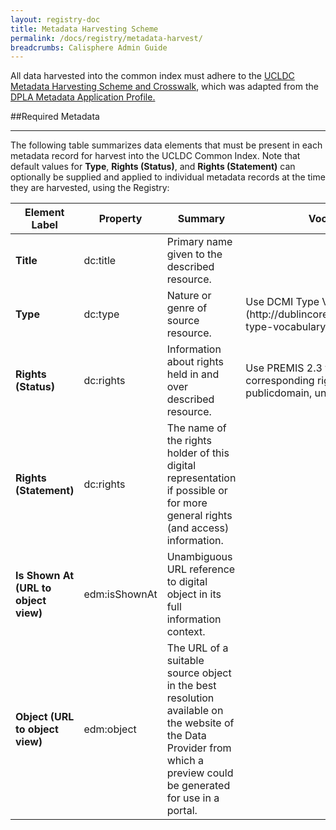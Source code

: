 ```yaml
---
layout: registry-doc
title: Metadata Harvesting Scheme
permalink: /docs/registry/metadata-harvest/
breadcrumbs: Calisphere Admin Guide
---
```


All data harvested into the common index must adhere to the [UCLDC Metadata Harvesting Scheme and Crosswalk](https://docs.google.com/spreadsheets/d/1u2RE9PD0N9GkLQTFNJy3HiH9N5IbKDG52HjJ6JomC9I/edit#gid=265758929), which was adapted from the <a href="http://dp.la/info/wp-content/uploads/2013/04/DPLAMetadataPolicy.pdf">DPLA Metadata Application Profile.</a></p>

##Required Metadata
***
<p>The following table summarizes data elements that must be present in each metadata record for harvest into the UCLDC Common Index. Note that default values for <b>Type</b>, <b>Rights (Status)</b>, and <b>Rights (Statement)</b> can optionally be supplied and applied to individual metadata records at the time they are harvested, using the Registry:</p>


<table>
  <thead>
    <th><b>Element Label</b></th>
    <th><b>Property</b></th>
    <th><b>Summary</b></th>
    <th><b>Vocabulary Terms/Syntax</b></th>
    <th><b>Example</b></th>
  </thead>
  <tr>
    <td><b>Title</b></td>
    <td>dc:title</td>
    <td>Primary name given to the described resource.</td>
    <td></td>
    <td>Lee (Roger) Residence, Berkeley, CA, 1950 </td>
  </tr>
  <tr>
    <td><b>Type</b></td>
    <td>dc:type</td>
    <td>Nature or genre of source resource.</td>
    <td>Use DCMI Type Vocabulary (http://dublincore.org/documents/2000/07/11/dcmi-type-vocabulary/)</td>
    <td>image</td>
  </tr>
  <tr>
    <td><b>Rights (Status)</b></td>
    <td>dc:rights</td>
    <td>Information about rights held in and over described resource.</td>
    <td>Use PREMIS 2.3 values to denote rights status (with a corresponding rights statement): copyrighted, publicdomain, unknown</td>
    <td>copyrighted</td>
  </tr>
  <tr>
    <td><b>Rights (Statement)</b></td>
    <td>dc:rights</td>
    <td>The name of the rights holder of this digital representation if possible or for more general rights (and access) information.</td>
    <td></td>
    <td>Transmission or reproduction of materials protected by copyright beyond that allowed by fair use requires the written permission of the copyright owners. Works not in the public domain cannot be commercially exploited without permission of the copyright owner. Responsibility for any use rests exclusively with the user.</td>
  </tr>
  <tr>
    <td><b>Is Shown At (URL to object view)</b></td>
    <td>edm:isShownAt</td>
    <td>Unambiguous URL reference to digital object in its full information context.</td>
    <td></td>
    <td>https://library.ucsd.edu/dc/object/bb0035097z</td>
  </tr>
  <tr>
    <td><b>Object (URL to object view)</b></td>
    <td>edm:object</td>
    <td>The URL of a suitable source object in the best resolution available on the website of the Data Provider from which a preview could be generated for use in a portal.</td>
    <td></td>
    <td>http://library.ucsd.edu/dc/object/bb39601295/_2.jpg</td>
  </tr>
</table>
